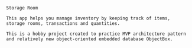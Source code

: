 	Storage Room

	This app helps you manage inventory by keeping track of items,
	storage rooms, transactions and quantities.

	This is a hobby project created to practice MVP architecture pattern and relatively new object-oriented embedded database ObjectBox.

